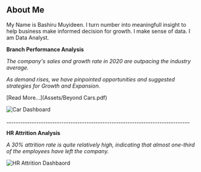 ## About Me
My Name is Bashiru Muyideen. I turn number into meaningfull insight to help business make informed decision for growth. I make sense of data. I am Data Analyst.

**Branch Performance Analysis**

*The company's sales and growth rate in 2020 are outpacing the industry average.*

*As demand rises, we have pinpointed opportunities and suggested strategies for Growth and Expansion.*

[Read More...](Assets/Beyond Cars.pdf)

![Car Dashboard](https://github.com/user-attachments/assets/1fdfda92-ae22-4140-ab0c-608f1cd418ef)

**.......................................................................................................**

**HR Attrition Analysis**

*A 30% attrition rate is quite relatively high, indicating that almost one-third of the employees have left the company.*

![HR Attrition Dashbaord](https://github.com/user-attachments/assets/36eb4d45-19f1-44d0-be0d-b2563c1e495e)

